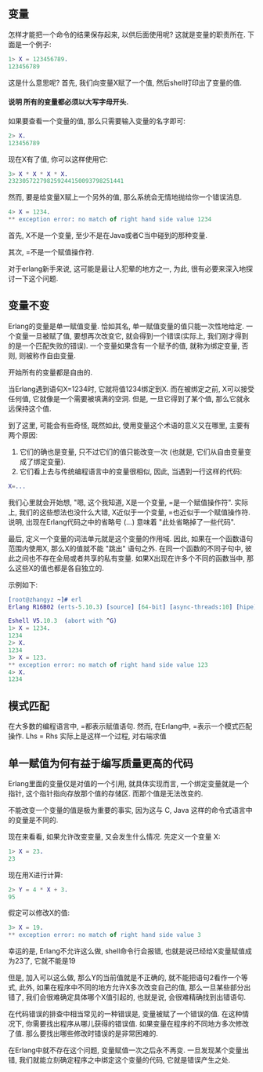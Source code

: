 
## 变量

怎样才能把一个命令的结果保存起来, 以供后面使用呢? 这就是变量的职责所在. 下面是一个例子:

```erl
1> X = 123456789.
123456789
```

这是什么意思呢? 首先, 我们向变量X赋了一个值, 然后shell打印出了变量的值.

#### 说明   所有的变量都必须以大写字母开头.

如果要查看一个变量的值, 那么只需要输入变量的名字即可:

```erl
2> X.
123456789
```

现在X有了值, 你可以这样使用它:

```erl
3> X * X * X * X.
232305722798259244150093798251441
```

然而, 要是给变量X赋上一个另外的值, 那么系统会无情地抛给你一个错误消息.

```erl
4> X = 1234.
** exception error: no match of right hand side value 1234
```

首先, X不是一个变量, 至少不是在Java或者C当中碰到的那种变量.

其次, =不是一个赋值操作符.

对于erlang新手来说, 这可能是最让人犯晕的地方之一, 为此, 很有必要来深入地探讨一下这个问题.


## 变量不变

Erlang的变量是单一赋值变量. 恰如其名, 单一赋值变量的值只能一次性地给定. 一个变量一旦被赋了值, 要想再次改变它, 就会得到一个错误(实际上, 我们刚才得到的是一个匹配失败的错误). 一个变量如果含有一个赋予的值, 就称为绑定变量, 否则, 则被称作自由变量. 

开始所有的变量都是自由的.

当Erlang遇到语句X=1234时, 它就将值1234绑定到X. 而在被绑定之前, X可以接受任何值, 它就像是一个需要被填满的空洞. 但是, 一旦它得到了某个值, 那么它就永远保持这个值.

到了这里, 可能会有些奇怪, 既然如此, 使用变量这个术语的意义又在哪里, 主要有两个原因:
1) 它们的确也是变量, 只不过它们的值只能改变一次 (也就是, 它们从自由变量变成了绑定变量).
2) 它们看上去与传统编程语言中的变量很相似, 因此, 当遇到一行这样的代码:

```erl
X=...
```

我们心里就会开始想, "嗯, 这个我知道, X是一个变量, =是一个赋值操作符". 实际上, 我们的这些想法也没什么大错, X近似于一个变量, =也近似于一个赋值操作符. 说明, 出现在Erlang代码之中的省略号 (...) 意味着 "此处省略掉了一些代码".

最后, 定义一个变量的词法单元就是这个变量的作用域. 因此, 如果在一个函数语句范围内使用X, 那么X的值就不能 "跳出" 语句之外. 在同一个函数的不同子句中, 彼此之间也不存在全局或者共享的私有变量. 如果X出现在许多个不同的函数当中, 那么这些X的值也都是各自独立的.

示例如下:

```erl
[root@zhangyz ~]# erl
Erlang R16B02 (erts-5.10.3) [source] [64-bit] [async-threads:10] [hipe] [kernel-poll:false]

Eshell V5.10.3  (abort with ^G)
1> X = 1234.
1234
2> X.
1234 
3> X = 123.
** exception error: no match of right hand side value 123
4> X.
1234
```

## 模式匹配

在大多数的编程语言中, =都表示赋值语句. 然而, 在Erlang中, =表示一个模式匹配操作. Lhs = Rhs 实际上是这样一个过程, 对右端求值



## 单一赋值为何有益于编写质量更高的代码

Erlang里面的变量仅是对值的一个引用, 就具体实现而言, 一个绑定变量就是一个指针, 这个指针指向存放那个值的存储区. 而那个值是无法改变的.

不能改变一个变量的值是极为重要的事实, 因为这与 C, Java 这样的命令式语言中的变量是不同的.

现在来看看, 如果允许改变变量, 又会发生什么情况. 先定义一个变量 X:

```erl
1> X = 23.
23
```

现在用X进行计算:

```erl
2> Y = 4 * X + 3.
95
```

假定可以修改X的值:

```erl
3> X = 19.
** exception error: no match of right hand side value 3
```

幸运的是, Erlang不允许这么做, shell命令行会报错, 也就是说已经给X变量赋值成为23了, 它就不能是19

但是, 加入可以这么做, 那么Y的当前值就是不正确的, 就不能把语句2看作一个等式, 此外, 如果在程序中不同的地方允许X多次改变自己的值, 那么一旦某些部分出错了, 我们会很难确定具体哪个X值引起的, 也就是说, 会很难精确找到出错语句.

在代码错误的排查中相当常见的一种错误是, 变量被赋了一个错误的值. 在这种情况下, 你需要找出程序从哪儿获得的错误值. 如果变量在程序的不同地方多次修改了值. 那么要找出哪些修改时错误的是非常困难的.

在Erlang中就不存在这个问题, 变量赋值一次之后永不再变. 一旦发现某个变量出错, 我们就能立刻确定程序之中绑定这个变量的代码, 它就是错误产生之处.






